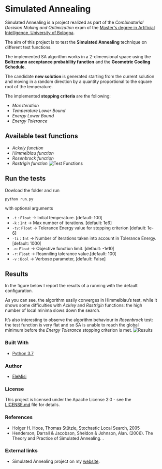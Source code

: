 # Simulated Annealing 
Simulated Annealing is a project realized as part of the *Combinatorial Decision Making and Optimization* exam of the [Master's degree in Artificial Intelligence,  University of Bologna](https://corsi.unibo.it/2cycle/artificial-intelligence).

The aim of this project is to test the **Simulated Annealing** technique on different test functions.

The implemented SA algorithm  works in a 2-dimensional space using the **Boltzmann acceptance probability function** and the **Geometric Cooling Schedule**. 

The candidate **new solution** is generated starting from the current solution and moving in a random direction by a quantity proportional to the square root of the temperature. 

The implemented **stopping criteria** are the following:
* *Max Iteration*
* *Temperature Lower Bound*
* *Energy Lower Bound*
* *Energy Tolerance*

## Available test functions

* *Ackely function*
* *Himmelblau function*
* *Rosenbrock function*
* *Rastrigin function*
![Test Functions](https://github.com/EleMisi/TinyProjects/blob/master/Simulated_annealing/images/test_fn.png)
## Run the tests
Dowload the folder and run
```
python run.py 
```
with optional arguments 
* `-t` : `Float` -> Initial temperature. [default: 100]
* `-k` : `Int` -> Max number of iterations. [default: 1e6]
* `-tv`: `Float` -> Tolerance Energy value for stopping criterion [default: 1e-6]
* `-ti` : `Int` -> Number of iterations taken into account in Tolerance Energy. [default: 1000]
* `-o`: `Float` -> Objective function limit. [default: -1e10]
* `-r`: `Float`  -> Reanniling tolerance value.[default: 100]
* `-v` : `Bool` -> Verbose parameter, [default: False]

## Results
In the figure below I report the results of a running with the default configuration.

As you can see, the algorithm easily converges in Himmelblau’s test, while it shows some difficulties with *Ackley* and *Rastrigin* functions: the high number of local minima slows down the search. 

It’s also interesting to observe the algorithm behaviour in *Rosenbrock* test: the test function is very flat and so SA is unable to reach the global minimum before the *Energy Tolerance* stopping criterion is met.
![Results](https://github.com/EleMisi/TinyProjects/blob/master/Simulated_annealing/images/results.png)

### Built With

* [Python 3.7](https://www.python.org/downloads/release/python-370/)


### Author

* [EleMisi](https://github.com/EleMisi)


### License

This project is licensed under the Apache License 2.0 - see the [LICENSE.md](https://github.com/EleMisi/TinyProjects/blob/master/LICENSE) file for details.

### References
* Holger H. Hoos, Thomas Stützle, Stochastic Local Search, 2005
* Henderson, Darrall & Jacobson, Sheldon & Johnson, Alan. (2006). The Theory and Practice of Simulated Annealing. . 

### External links
* Simulated Annealing project on my [website](https://eleonoramisino.altervista.org/simulated-annealing/).


